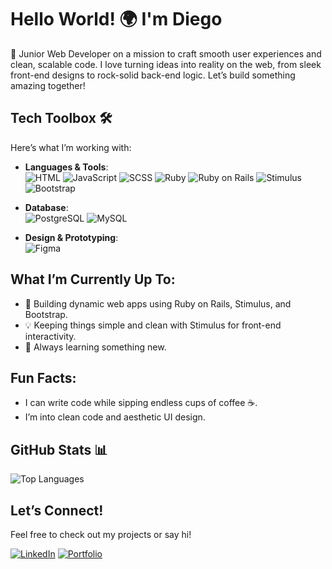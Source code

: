 # Hello World! 🌍 I'm Diego

👋 Junior Web Developer on a mission to craft smooth user experiences and clean, scalable code. I love turning ideas into reality on the web, from sleek front-end designs to rock-solid back-end logic. Let’s build something amazing together!

## Tech Toolbox 🛠️

Here’s what I’m working with:
- **Languages & Tools**:  
  ![HTML](https://img.shields.io/badge/-HTML5-E34F26?style=flat&logo=html5&logoColor=white)
  ![JavaScript](https://img.shields.io/badge/-JavaScript-F7DF1E?style=flat&logo=javascript&logoColor=black)
  ![SCSS](https://img.shields.io/badge/-SCSS-CC6699?style=flat&logo=sass&logoColor=white)
  ![Ruby](https://img.shields.io/badge/-Ruby-CC342D?style=flat&logo=ruby&logoColor=white)
  ![Ruby on Rails](https://img.shields.io/badge/-Rails-CC0000?style=flat&logo=ruby-on-rails&logoColor=white)
  ![Stimulus](https://img.shields.io/badge/-Stimulus-2B74DA?style=flat&logo=stimulus&logoColor=white)
  ![Bootstrap](https://img.shields.io/badge/-Bootstrap-7952B3?style=flat&logo=bootstrap&logoColor=white)

- **Database**:  
  ![PostgreSQL](https://img.shields.io/badge/-PostgreSQL-4169E1?style=flat&logo=postgresql&logoColor=white)
  ![MySQL](https://img.shields.io/badge/-MySQL-4479A1?style=flat&logo=mysql&logoColor=white)

- **Design & Prototyping**:  
  ![Figma](https://img.shields.io/badge/-Figma-F24E1E?style=flat&logo=figma&logoColor=white)

## What I’m Currently Up To:
- 🚀 Building dynamic web apps using Ruby on Rails, Stimulus, and Bootstrap.
- 💡 Keeping things simple and clean with Stimulus for front-end interactivity.
- 🌱 Always learning something new.

## Fun Facts:
- I can write code while sipping endless cups of coffee ☕.
- I’m into clean code and aesthetic UI design.

## GitHub Stats 📊
![Top Languages](https://github-readme-stats.vercel.app/api/top-langs/?username=DiegNav33&layout=compact&theme=radical)

## Let’s Connect!  
Feel free to check out my projects or say hi!

[![LinkedIn](https://img.shields.io/badge/-Connect-blue?style=flat&logo=Linkedin&logoColor=white)](https://www.linkedin.com/in/diego-navarro-7b148227b/)
[![Portfolio](https://img.shields.io/badge/-Portfolio-brightgreen?style=flat&logo=Google-Chrome&logoColor=white)](https://diegonavarro.fr/)

